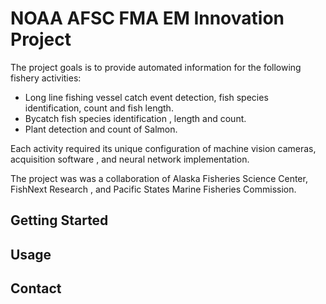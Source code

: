 # NOAA AFSC FMA EM Innovation Project

The project goals is to provide automated information for the following fishery activities:
  -  Long line fishing vessel catch event detection, fish species identification, count  and fish length.
  -  Bycatch fish species identification , length and count.
  -  Plant detection and count of Salmon.

Each activity required its unique configuration of machine vision cameras, acquisition software , and neural
network implementation.

The project was was a collaboration of   Alaska Fisheries Science Center,  FishNext Research , and Pacific States Marine 
Fisheries Commission.

## Getting Started


## Usage


## Contact

